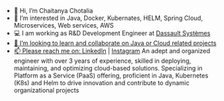 - 👋 Hi, I’m Chaitanya Chotalia
- 👀 I’m interested in Java, Docker, Kubernates, HELM, Spring Cloud, Microservices, Web services, AWS
- 💻 I am working as R&D Development Engineer at <a href="https://www.3ds.com/">Dassault Systèmes
- 💞️ I’m looking to learn and collaborate on Java or Cloud related projects
- 📫 Please reach me on: <a href="https://www.linkedin.com/in/chaitanya-chotalia/">LinkedIn</a> | <a href="https://instagram.com/chaitanyachotalia">Instagram</a>
An adept and organized engineer with over 3 years of experience, skilled in deploying, maintaining, and optimizing
cloud-based solutions. Specializing in Platform as a Service (PaaS) offering, proficient in Java, Kubernetes
(K8s) and Helm to drive innovation and contribute to dynamic organizational projects
</br>

<!--
- 🌱 I’m currently learning Spring Boot, Hibernate, Web Development using React JS, Node JS and Mongo DB
 -->
<!---
CHAITANYA510/CHAITANYA510 is a ✨ special ✨ repository because its `README.md` (this file) appears on your GitHub profile.
You can click the Preview link to take a look at your changes.
--->

